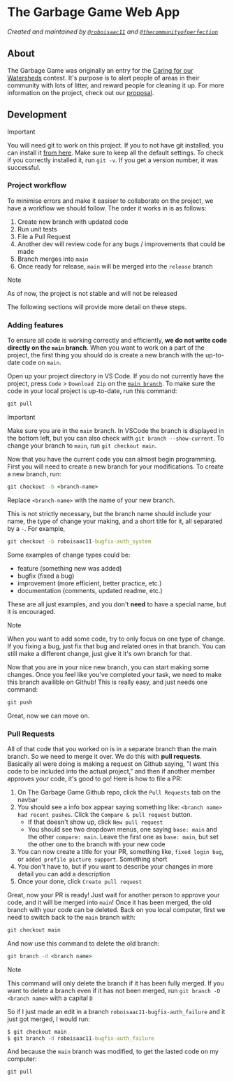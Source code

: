 # The Garbage Game Web App
*Created and maintained by [`@roboisaac11`](https://www.github.com/roboisaac11) and [`@thecommunityofperfection`](https://www.github.com/thecommunityofperfection)*

## About
The Garbage Game was originally an entry for the [Caring for our Watersheds](https://caringforourwatersheds.com/) contest. It's purpose is to alert people of areas in their community with lots of litter, and reward people for cleaning it up. For more information on the project, check out our [proposal](https://docs.google.com/document/d/1k0FpT4Au05AOyUyrp7CIQXZwANTp-ZvLDw6DBLETVSo/edit?usp=sharing).

## Development

> [!IMPORTANT]
> You will need git to work on this project. If you to not have git installed, you can install it [from here](https://git-scm.com/downloads). Make sure to keep all the default settings. To check if you correctly installed it, run `git -v`. If you get a version number, it was successful.

### Project workflow
To minimise errors and make it easiser to collaborate on the project, we have a workflow we should follow. The order it works in is as follows:

1. Create new branch with updated code
2. Run unit tests
3. File a Pull Request
4. Another dev will review code for any bugs / improvements that could be made
5. Branch merges into `main`
6. Once ready for release, `main` will be merged into the `release` branch

> [!NOTE]
> As of now, the project is not stable and will not be released

The following sections will provide more detail on these steps.

### Adding features
To ensure all code is working correctly and efficiently, **we do not write code directly on the `main` branch**. When you want to work on a part of the project, the first thing you should do is create a new branch with the up-to-date code on `main`.

Open up your project directory in VS Code. If you do not currently have the project, press `Code` > `Download Zip` on the [`main branch`](https://github.com/the-garbage-game/thegarbagegame-webapp/tree/main). To make sure the code in your local project is up-to-date, run this command:
```cmd
git pull
```

> [!IMPORTANT]
> Make sure you are in the `main` branch. In VSCode the branch is displayed in the bottom left, but you can also check with `git branch --show-current`. To change your branch to `main`, run `git checkout main`.

Now that you have the current code you can almost begin programming. First you will need to create a new branch for your modifications. To create a new branch, run:
```cmd
git checkout -b <branch-name>
```
Replace `<branch-name>` with the name of your new branch.

This is not strictly necessary, but the branch name should include your name, the type of change your making, and a short title for it, all separated by a `-`. For example,
```cmd
git checkout -b roboisaac11-bugfix-auth_system
```
Some examples of change types could be:
- feature (something new was added)
- bugfix (fixed a bug)
- improvement (more efficient, better practice, etc.)
- documentation (comments, updated readme, etc.)

These are all just examples, and you don't **need** to have a special name, but it is encouraged.

> [!NOTE]
> When you want to add some code, try to only focus on one type of change. If you fixing a bug, just fix that bug and related ones in that branch. You can still make a different change, just give it it's own branch for that.

Now that you are in your nice new branch, you can start making some changes. Once you feel like you've completed your task, we need to make this branch availible on Github! This is really easy, and just needs one command:

```cmd
git push
```

Great, now we can move on.

### Pull Requests
All of that code that you worked on is in a separate branch than the main branch. So we need to merge it over. We do this with **pull requests**. Basically all were doing is making a request on Github saying, "I want this code to be included into the actual project," and then if another member approves your code, it's good to go! Here is how to file a PR:

1. On The Garbage Game Github repo, click the `Pull Requests` tab on the navbar
2. You should see a info box appear saying something like: `<branch name> had recent pushes`. Click the `Compare & pull request` button.
   - If that doesn't show up, click `New pull request`
   - You should see two dropdown menus, one saying `base: main` and the other `compare: main`. Leave the first one as `base: main`, but set the other one to the branch with your new code
3. You can now create a title for your PR, something like, `fixed login bug`, or `added profile picture support`. Something short
4. You don't have to, but if you want to describe your changes in more detail you can add a description
5. Once your done, click `Create pull request`

Great, now your PR is ready! Just wait for another person to approve your code, and it will be merged into `main`! Once it has been merged, the old branch with your code can be deleted. Back on you local computer, first we need to switch back to the `main` branch with:

```cmd
git checkout main
```

And now use this command to delete the old branch:

```cmd
git branch -d <branch name>
```
> [!NOTE]
> This command will only delete the branch if it has been fully merged. If you want to delete a branch even if it has not been merged, run
> `git branch -D <branch name>` with a capital `D`

So if I just made an edit in a branch `roboisaac11-bugfix-auth_failure` and it just got merged, I would run:
```cmd
$ git checkout main
$ git branch -d roboisaac11-bugfix-auth_failure
```

And because the `main` branch was modified, to get the lasted code on my computer:
```cmd
git pull
```
